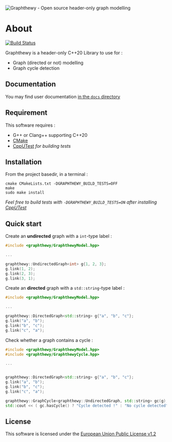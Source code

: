 ![Graphthewy - Open source header-only graph modelling](https://zupimages.net/up/21/09/ygbc.png "Graphthewy - Open source header-only graph modelling")


About
=====

[![Build Status](https://travis-ci.org/alex-87/graphthewy.svg?branch=master)](https://travis-ci.org/alex-87/graphthewy)

Graphthewy is a header-only C++20 Library to use for :
  - Graph (directed or not) modelling
  - Graph cycle detection

Documentation
-------------

You may find user documentation [in the `docs` directory](https://github.com/alex-87/graphthewy/tree/master/docs)

Requirement
-----------

This software requires :
  - G++ or Clang++ supporting C++20
  - [CMake](https://github.com/Kitware/CMake)
  - [CppUTest](https://cpputest.github.io/) *for building tests*


Installation
------------

From the project basedir, in a terminal :

```
cmake CMakeLists.txt -DGRAPHTHEWY_BUILD_TESTS=OFF
make
sudo make install
```

*Feel free to build tests with `-DGRAPHTHEWY_BUILD_TESTS=ON` after installing [CppUTest](https://cpputest.github.io/)*


Quick start
-----------


Create an **undirected** graph with a `int`-type label :

```cpp
#include <graphthewy/GraphthewyModel.hpp>

...

graphthewy::UndirectedGraph<int> g{1, 2, 3};
g.link(1, 2);
g.link(2, 3);
g.link(3, 1);
```


Create an **directed** graph with a `std::string`-type label :

```cpp
#include <graphthewy/GraphthewyModel.hpp>

...

graphthewy::DirectedGraph<std::string> g{"a", "b", "c"};
g.link("a", "b");
g.link("b", "c");
g.link("c", "a");
```


Check whether a graph contains a cycle :

```cpp
#include <graphthewy/GraphthewyModel.hpp>
#include <graphthewy/GraphthewyCycle.hpp>

...


graphthewy::DirectedGraph<std::string> g{"a", "b", "c"};
g.link("a", "b");
g.link("b", "c");
g.link("c", "a");

graphthewy::GraphCycle<graphthewy::UndirectedGraph, std::string> gc(g);
std::cout << ( gc.hasCycle() ? "Cycle detected !" : "No cycle detected" ) << std::endl;
```


License
-------

This software is licensed under the [European Union Public License v1.2](https://joinup.ec.europa.eu/sites/default/files/custom-page/attachment/2020-03/EUPL-1.2%20EN.txt)
